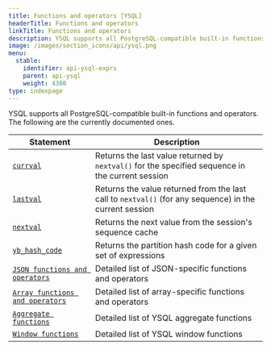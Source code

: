 ```yaml
---
title: Functions and operators [YSQL]
headerTitle: Functions and operators
linkTitle: Functions and operators
description: YSQL supports all PostgreSQL-compatible built-in functions and operators.
image: /images/section_icons/api/ysql.png
menu:
  stable:
    identifier: api-ysql-exprs
    parent: api-ysql
    weight: 4300
type: indexpage
---
```


YSQL supports all PostgreSQL-compatible built-in functions and operators. The following are the currently documented ones.

| Statement | Description |
|-----------|-------------|
| [`currval`](func_currval) | Returns the last value returned by `nextval()` for the specified sequence in the current session |
| [`lastval`](func_lastval) | Returns the value returned from the last call to `nextval()` (for any sequence) in the current session|
| [`nextval`](func_nextval) | Returns the next value from the session's sequence cache |
| [`yb_hash_code`](func_yb_hash_code) | Returns the partition hash code for a given set of expressions |
| [`JSON functions and operators`](../datatypes/type_json/functions-operators/) | Detailed list of JSON-specific functions and operators |
| [`Array functions and operators`](../datatypes/type_array/functions-operators/) | Detailed list of array-specific functions and operators |
| [`Aggregate functions`](./aggregate_functions/) | Detailed list of YSQL aggregate functions |
| [`Window functions`](./window_functions/) | Detailed list of YSQL window functions |
